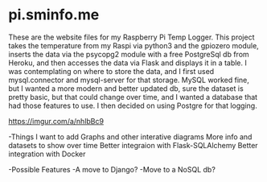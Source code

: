 # pi.sminfo.me

These are the website files for my Raspberry Pi Temp Logger.
This project takes the temperature from my Raspi via python3 and the gpiozero module, inserts the data via the psycopg2 module with a free PostgreSql db from Heroku, and then accesses the data via Flask and displays it in a table. I was contemplating on where to store the data, and I first used mysql.connector and mysql-server for that storage. MySQL worked fine, but I wanted a more modern and better updated db, sure the dataset is pretty basic, but that could change over time, and I wanted a database that had those features to use. I then decided on using Postgre for that logging.

https://imgur.com/a/nhlbBc9

-Things I want to add
  Graphs and other interative diagrams
  More info and datasets to show over time
  Better integraion with Flask-SQLAlchemy
  Better integration with Docker
  
 -Possible Features
  -A move to Django?
  -Move to a NoSQL db?
  
